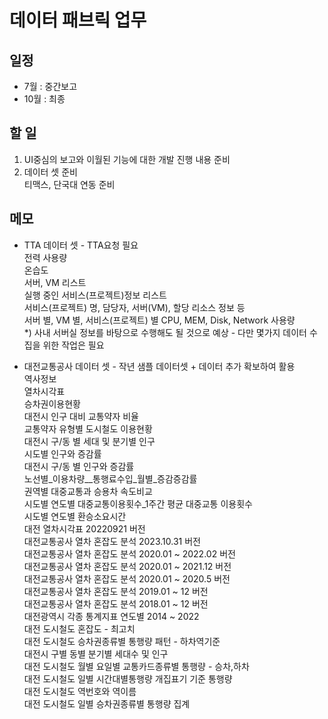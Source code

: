 # 데이터 패브릭 업무  

## 일정

- 7월  : 중간보고  
- 10월 : 최종

## 할 일

1. UI중심의 보고와 이월된 기능에 대한 개발 진행 내용 준비  
2. 데이터 셋 준비  
   티맥스, 단국대 연동 준비

## 메모  

- TTA 데이터 셋 - TTA요청 필요  
   전력 사용량  
   온습도  
   서버, VM 리스트  
   실행 중인 서비스(프로젝트)정보 리스트  
      서비스(프로젝트) 명, 담당자, 서버(VM), 할당 리소스 정보 등  
   서버 별, VM 별, 서비스(프로젝트) 별 CPU, MEM, Disk, Network 사용량  
   *) 사내 서버실 정보를 바탕으로 수행해도 될 것으로 예상 - 다만 몇가지 데이터 수집을 위한 작업은 필요  

- 대전교통공사 데이터 셋 - 작년 샘플 데이터셋 + 데이터 추가 확보하여 활용  
   역사정보  
   열차시각표  
   승차권이용현황  
   대전시 인구 대비 교통약자 비율  
   교통약자 유형별 도시철도 이용현황  
   대전시 구/동 별 세대 및 분기별 인구  
   시도별 인구와 증감률  
   대전시 구/동 별 인구와 증감률  
   노선별_이용차량__통행료수입_월별_증감증감률  
   권역별 대중교통과 승용차 속도비교  
   시도별 연도별 대중교통이용횟수_1주간 평균 대중교통 이용횟수  
   시도별 연도별 환승소요시간  
   대전 열차시각표 20220921 버전  
   대전교통공사 열차 혼잡도 분석 2023.10.31 버전  
   대전교통공사 열차 혼잡도 분석 2020.01 ~ 2022.02 버전  
   대전교통공사 열차 혼잡도 분석 2020.01 ~ 2021.12 버전  
   대전교통공사 열차 혼잡도 분석 2020.01 ~ 2020.5 버전  
   대전교통공사 열차 혼잡도 분석 2019.01 ~ 12 버전  
   대전교통공사 열차 혼잡도 분석 2018.01 ~ 12 버전  
   대전광역시 각종 통계지표 연도별 2014 ~ 2022  
   대전 도시철도 혼잡도 - 최고치  
   대전 도시철도 승차권종류별  통행량 패턴 - 하차역기준  
   대전시 구별 동별 분기별 세대수 및 인구  
   대전 도시철도 월별 요일별 교통카드종류별 통행량 - 승차,하차  
   대전 도시철도 일별 시간대별통행량 개집표기 기준 통행량  
   대전 도시철도 역번호와 역이름  
   대전 도시철도 일별 승차권종류별 통행량 집계  
